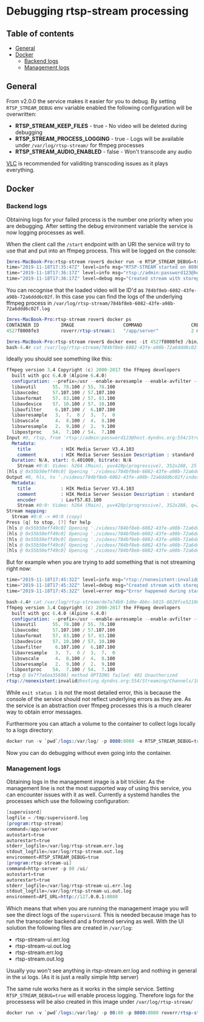 # Debugging rtsp-stream processing

## Table of contents
* [General](#general)
* [Docker](#docker)
    * [Backend logs](#backend-logs)
    * [Management logs](#management-logs)

## General

From v2.0.0 the service makes it easier for you to debug. By setting `RTSP_STREAM_DEBUG` env variable enabled the following configuration will be overwritten:
- **RTSP_STREAM_KEEP_FILES** - true - No video will be deleted during debugging
- **RTSP_STREAM_PROCESS_LOGGING** - true - Logs will be available under `/var/log/rtsp-stream/` for ffmpeg processes
- **RTSP_STREAM_AUDIO_ENABLED** - false - Won't transcode any audio

[VLC](https://www.videolan.org/vlc/) is recommended for validiting transcoding issues as it plays everything.

## Docker
### Backend logs

Obtaining logs for your failed process is the number one priority when you are debugging.
After setting the debug environment variable the service is now logging processes as well.

When the client call the `/start` endpoint with an URI the service will try to use that and put into an ffmpeg process. 
This will be logged on the console:

```s
Imres-MacBook-Pro:rtsp-stream rover$ docker run -e RTSP_STREAM_DEBUG=true -p 8080:8080 roverr/rtsp-stream:1
time="2019-11-18T17:35:47Z" level=info msg="RTSP-STREAM started on 8080"
time="2019-11-18T17:36:17Z" level=info msg="rtsp://admin:password123@hosting.dyndns.org:554/Streaming/Channels/102 started processing"
time="2019-11-18T17:36:17Z" level=debug msg="Created stream with storepath ./videos/784bf8eb-6082-43fe-a98b-72a6ddd6c02f"
```

You can recognise that the loaded video will be ID'd as `784bf8eb-6082-43fe-a98b-72a6ddd6c02f`. In this case you can find the logs of the underlying ffmpeg process in `/var/log/rtsp-stream/784bf8eb-6082-43fe-a98b-72a6ddd6c02f.log`

```s
Imres-MacBook-Pro:rtsp-stream rover$ docker ps
CONTAINER ID        IMAGE                  COMMAND                  CREATED             STATUS              PORTS                      NAMES
4527f8008fe3        roverr/rtsp-stream:1   "/app/server"            2 minutes ago       Up 2 minutes        0.0.0.0:8080->8080/tcp     youthful_ride

Imres-MacBook-Pro:rtsp-stream rover$ docker exec -it 4527f8008fe3 /bin/bash
bash-4.4# cat /var/log/rtsp-stream/784bf8eb-6082-43fe-a98b-72a6ddd6c02f.log 
```

Ideally you should see something like this:
```s
ffmpeg version 3.4 Copyright (c) 2000-2017 the FFmpeg developers
  built with gcc 6.4.0 (Alpine 6.4.0)
  configuration: --prefix=/usr --enable-avresample --enable-avfilter --enable-gnutls --enable-gpl --enable-libmp3lame --enable-librtmp --enable-libvorbis --enable-libvpx --enable-libxvid --enable-libx264 --enable-libx265 --enable-libtheora --enable-libv4l2 --enable-postproc --enable-pic --enable-pthreads --enable-shared --enable-libxcb --disable-stripping --disable-static --enable-vaapi --enable-vdpau --enable-libopus --disable-debug
  libavutil      55. 78.100 / 55. 78.100
  libavcodec     57.107.100 / 57.107.100
  libavformat    57. 83.100 / 57. 83.100
  libavdevice    57. 10.100 / 57. 10.100
  libavfilter     6.107.100 /  6.107.100
  libavresample   3.  7.  0 /  3.  7.  0
  libswscale      4.  8.100 /  4.  8.100
  libswresample   2.  9.100 /  2.  9.100
  libpostproc    54.  7.100 / 54.  7.100
Input #0, rtsp, from 'rtsp://admin:password123@host.dyndns.org:554/Streaming/Channels/102':
  Metadata:
    title           : HIK Media Server V3.4.103
    comment         : HIK Media Server Session Description : standard
  Duration: N/A, start: 0.401000, bitrate: N/A
    Stream #0:0: Video: h264 (Main), yuv420p(progressive), 352x288, 25 fps, 25 tbr, 90k tbn, 50 tbc
[hls @ 0x55b50eff49c0] Opening './videos/784bf8eb-6082-43fe-a98b-72a6ddd6c02f/0.ts' for writing
Output #0, hls, to './videos/784bf8eb-6082-43fe-a98b-72a6ddd6c02f/index.m3u8':
  Metadata:
    title           : HIK Media Server V3.4.103
    comment         : HIK Media Server Session Description : standard
    encoder         : Lavf57.83.100
    Stream #0:0: Video: h264 (Main), yuv420p(progressive), 352x288, q=2-31, 25 fps, 25 tbr, 90k tbn, 25 tbc
Stream mapping:
  Stream #0:0 -> #0:0 (copy)
Press [q] to stop, [?] for help
[hls @ 0x55b50eff49c0] Opening './videos/784bf8eb-6082-43fe-a98b-72a6ddd6c02f/1.ts' for writing
[hls @ 0x55b50eff49c0] Opening './videos/784bf8eb-6082-43fe-a98b-72a6ddd6c02f/index.m3u8.tmp' for writing
[hls @ 0x55b50eff49c0] Opening './videos/784bf8eb-6082-43fe-a98b-72a6ddd6c02f/2.ts' for writing
[hls @ 0x55b50eff49c0] Opening './videos/784bf8eb-6082-43fe-a98b-72a6ddd6c02f/index.m3u8.tmp' for writing
[hls @ 0x55b50eff49c0] Opening './videos/784bf8eb-6082-43fe-a98b-72a6ddd6c02f/3.ts' for writing
```

But for example when you are trying to add something that is not streaming right now:
```s
time="2019-11-18T17:45:32Z" level=info msg="rtsp://nonexistent:invalid@hosting.dyndns.org:554/Streaming/Channels/102 started processing"
time="2019-11-18T17:45:32Z" level=debug msg="Created stream with storepath ./videos/de7a74b9-1d0e-4bbc-b815-8820fce52186"
time="2019-11-18T17:45:32Z" level=error msg="Error happened during starting of ./videos/de7a74b9-1d0e-4bbc-b815-8820fce52186/index.m3u8 || Error: exit status 1"
```

```s
bash-4.4# cat /var/log/rtsp-stream/de7a74b9-1d0e-4bbc-b815-8820fce52186.log 
ffmpeg version 3.4 Copyright (c) 2000-2017 the FFmpeg developers
  built with gcc 6.4.0 (Alpine 6.4.0)
  configuration: --prefix=/usr --enable-avresample --enable-avfilter --enable-gnutls --enable-gpl --enable-libmp3lame --enable-librtmp --enable-libvorbis --enable-libvpx --enable-libxvid --enable-libx264 --enable-libx265 --enable-libtheora --enable-libv4l2 --enable-postproc --enable-pic --enable-pthreads --enable-shared --enable-libxcb --disable-stripping --disable-static --enable-vaapi --enable-vdpau --enable-libopus --disable-debug
  libavutil      55. 78.100 / 55. 78.100
  libavcodec     57.107.100 / 57.107.100
  libavformat    57. 83.100 / 57. 83.100
  libavdevice    57. 10.100 / 57. 10.100
  libavfilter     6.107.100 /  6.107.100
  libavresample   3.  7.  0 /  3.  7.  0
  libswscale      4.  8.100 /  4.  8.100
  libswresample   2.  9.100 /  2.  9.100
  libpostproc    54.  7.100 / 54.  7.100
[rtsp @ 0x7f7a6ea35600] method OPTIONS failed: 401 Unauthorized
rtsp://nonexistent:invalid@hosting.dyndns.org:554/Streaming/Channels/102: Server returned 401 Unauthorized (authorization failed)
```

While `exit status 1` is not the most detailed error, this is because the console of the service should not reflect underlying errors as they are. As the service is an abstraction over ffmpeg processes this is a much clearer way to obtain error messages.

Furthermore you can attach a volume to the container to collect logs locally to a logs directory:
```s
docker run -v `pwd`/logs:/var/log/ -p 8080:8080 -e RTSP_STREAM_DEBUG=true roverr/rtsp-stream:1
```
Now you can do debugging without even going into the container.

### Management logs

Obtaining logs in the management image is a bit trickier. As the management line is not the most supported way of using this service, you can encounter issues with it as well. Currently a systemd handles the processes which use the following configuration:
```s
[supervisord]
logfile = /tmp/supervisord.log
[program:rtsp-stream]
command=/app/server
autostart=true
autorestart=true
stderr_logfile=/var/log/rtsp-stream.err.log
stdout_logfile=/var/log/rtsp-stream.out.log
environment=RTSP_STREAM_DEBUG=true
[program:rtsp-stream-ui]
command=http-server -p 80 /ui/
autostart=true
autorestart=true
stderr_logfile=/var/log/rtsp-stream-ui.err.log
stdout_logfile=/var/log/rtsp-stream-ui.out.log
environment=API_URL=http://127.0.0.1:8080
```
Which means that when you are running the management image you will see the direct logs of the `supervisord`. This is needed because image has to run the transcoder backend and a frontend serving as well.
With the UI solution the following files are created in `/var/log`: 
* rtsp-stream-ui.err.log
* rtsp-stream-ui.out.log
* rtsp-stream.err.log
* rtsp-stream.out.log

Usually you won't see anything in rtsp-stream.err.log and nothing in general in the ui logs. (As it is just a really simple http server)


The same rule works here as it works in the simple service. Setting `RTSP_STREAM_DEBUG=true` will enable process logging. Therefore logs for the processess will be also created in this image under `/var/log/rtsp-stream/`

```s
docker run -v `pwd`/logs:/var/log/ -p 80:80 -p 8080:8080 roverr/rtsp-stream:1-management
```
